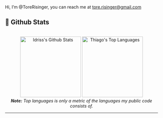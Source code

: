 Hi, I’m @ToreRisinger, you can reach me at tore.risinger@gmail.com

<h2>📃 Github Stats</h2>

<br/>

<div>

  <div align="center">
    <a href="#"><img alt="Idriss's Github Stats" src="https://github-readme-stats.vercel.app/api?username=ToreRisinger&show_icons=true&include_all_commits=true&count_private=true" height="200"/></a>
    <a href="#"><img alt="Thiago's Top Languages" src="https://github-readme-stats.vercel.app/api/top-langs/?username=ToreRisinger&langs_count=10&layout=compact" height="200"/></a>
    <br/>
    <i><b>Note:</b> Top languages is only a metric of the languages my public code consists of.</i>
  </div>

  <hr/>
</div>

<!---
ToreRisinger/ToreRisinger is a ✨ special ✨ repository because its `README.md` (this file) appears on your GitHub profile.
You can click the Preview link to take a look at your changes.
--->
